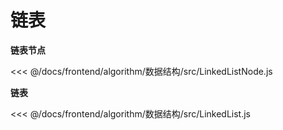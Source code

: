 # 链表

**链表节点**

<<< @/docs/frontend/algorithm/数据结构/src/LinkedListNode.js

**链表**

<<< @/docs/frontend/algorithm/数据结构/src/LinkedList.js


